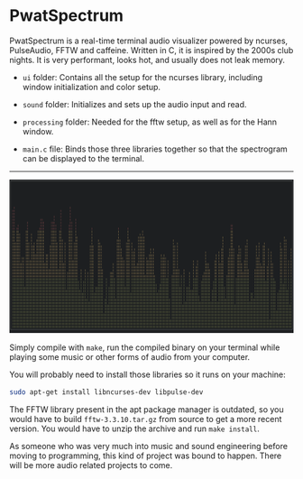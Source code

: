 # PwatSpectrum

PwatSpectrum is a real-time terminal audio visualizer powered by ncurses, PulseAudio, FFTW and caffeine. Written in C, it is inspired by the 2000s club nights. It is very performant, looks hot, and usually does not leak memory.

- `ui` folder:
Contains all the setup for the ncurses library, including window initialization and color setup.

- `sound` folder:
Initializes and sets up the audio input and read.

- `processing` folder:
Needed for the fftw setup, as well as for the Hann window.

- `main.c` file:
Binds those three libraries together so that the spectrogram can be displayed to the terminal.

---

![Preview](preview.png)

Simply compile with `make`, run the compiled binary on your terminal while playing some music or other forms of audio from your computer.

You will probably need to install those libraries so it runs on your machine:

```sh
sudo apt-get install libncurses-dev libpulse-dev
```

The FFTW library present in the apt package manager is outdated, so you would have to build `fftw-3.3.10.tar.gz` from source to get a more recent version. You would have to unzip the archive and run `make install`.

As someone who was very much into music and sound engineering before moving to programming, this kind of project was bound to happen. There will be more audio related projects to come.
